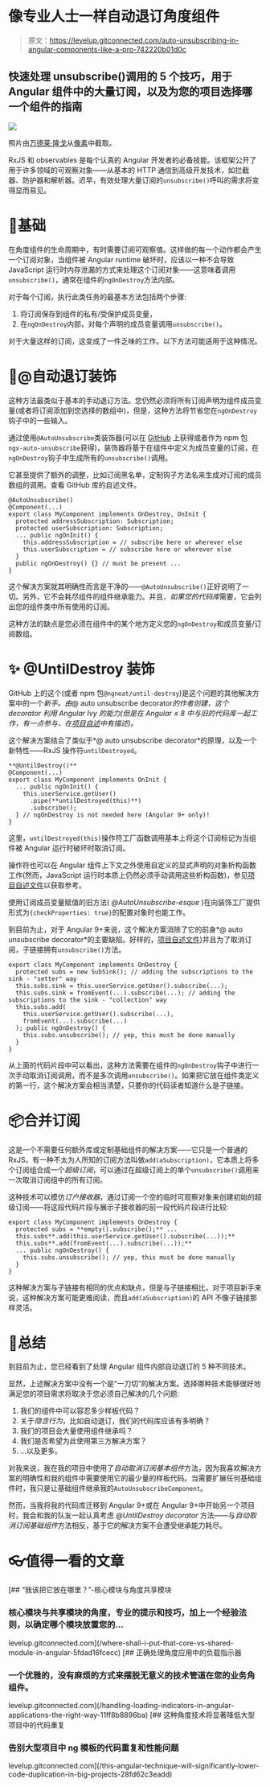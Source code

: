 # 像专业人士一样自动退订角度组件

> 原文：<https://levelup.gitconnected.com/auto-unsubscribing-in-angular-components-like-a-pro-742220b01d0c>

## 快速处理 unsubscribe()调用的 5 个技巧，用于 Angular 组件中的大量订阅，以及为您的项目选择哪一个组件的指南

![](img/b1714601cbe43c7855640fecd1a2e8d6.png)

照片由[万德莱·隆戈](https://www.pexels.com/@derlei?utm_content=attributionCopyText&utm_medium=referral&utm_source=pexels)从[像素](https://www.pexels.com/photo/silhouette-photography-of-steel-tower-2081132/?utm_content=attributionCopyText&utm_medium=referral&utm_source=pexels)中截取。

RxJS 和 observables 是每个认真的 Angular 开发者的必备技能。该框架公开了用于许多领域的可观察对象——从基本的 HTTP 通信到高级开发技术，如拦截器、防护器和解析器。迟早，有效处理大量订阅的`unsubscribe()`呼叫的需求将变得显而易见。

# 🧱基础

在角度组件的生命周期中，有时需要订阅可观察值。这样做的每一个动作都会产生一个订阅对象，当组件被 Angular runtime 破坏时，应该以一种不会导致 JavaScript 运行时内存泄漏的方式来处理这个订阅对象——这意味着调用`unsubscribe()`，通常在组件的`ngOnDestroy`方法内部。

对于每个订阅，执行此类任务的最基本方法包括两个步骤:

1.  将订阅保存到组件的私有/受保护成员变量，
2.  在`ngOnDestroy`内部，对每个声明的成员变量调用`unsubscribe()`。

对于大量这样的订阅，这变成了一件乏味的工作。以下方法可能适用于这种情况。

# 🎉@自动退订装饰

这种方法最类似于基本的手动退订方法。您仍然必须将所有订阅声明为组件成员变量(或者将订阅添加到您选择的数组中)，但是，这种方法将节省您在`ngOnDestroy`钩子中的一些输入。

通过使用`@AutoUnsubscribe`类装饰器(可以在 [GitHub](https://github.com/NetanelBasal/ngx-auto-unsubscribe) 上获得或者作为 npm 包`ngx-auto-unsubscribe`获得)，装饰器将基于在组件中定义为成员变量的订阅，在`ngOnDestroy`钩子中生成所有的`unsubscribe()`调用。

它甚至提供了额外的调整，比如订阅黑名单，定制钩子方法名来生成对订阅的成员数组的调用。查看 GitHub 库的自述文件。

```
@AutoUnsubscribe()
@Component(...)
export class MyComponent implements OnDestroy, OnInit {
  protected addressSubscription: Subscription;
  protected userSubscription: Subscription;
  ... public ngOnInit() {
    this.addressSubscription = // subscribe here or wherever else
    this.userSubscription = // subscribe here or wherever else
  }  
  public ngOnDestroy() {} // must be present ...
}
```

这个解决方案就其明确性而言是干净的——`@AutoUnsubscribe()`正好说明了一切。另外，它不会耗尽组件的组件继承能力。并且，*如果您的代码库*需要，它会列出您的组件类中所有使用的订阅。

这种方法的缺点是您必须在组件中的某个地方定义您的`ngOnDestroy`和成员变量/订阅数组。

# ✨ @UntilDestroy 装饰

GitHub 上的这个(或者 npm 包`@ngneat/until-destroy`)是这个问题的其他解决方案中的一个*新手。由*@ auto unsubscribe decorator*的作者创建，这个 decorator *利用 Angular Ivy* 的能力(但是在 Angular ≤ 8 中与旧的代码库一起工作，有一点参与，在[项目自述](https://github.com/ngneat/until-destroy#readme)中有描述)。*

这个解决方案结合了类似于*@ auto unsubscribe decorator*的原理，以及一个新特性——RxJS 操作符`untilDestroyed`。

```
**@UntilDestroy()**
@Component(...)
export class MyComponent implements OnInit {
  ... public ngOnInit() {
    this.userService.getUser()
      .pipe(**untilDestroyed(this)**)
      .subscribe();
  } // ngOnDestroy is not needed here (Angular 9+ only)!
}
```

这里，`untilDestroyed(this)`操作符工厂函数调用基本上将这个订阅标记为当组件被 Angular 运行时破坏时取消订阅。

操作符也可以在 Angular 组件上下文之外使用自定义的显式声明的对象析构函数工作(然而，JavaScript 运行时本质上仍然必须手动调用这些析构函数)，参见[项目自述文件](https://github.com/ngneat/until-destroy#readme)以获取参考。

使用订阅成员变量赋值的旧方法( *@AutoUnsubscribe-esque* )在向装饰工厂提供形式为`{checkProperties: true}`的配置对象时也能工作。

到目前为止，对于 Angular 9+来说，这个解决方案消除了它的前身*@ auto unsubscribe decorator*的主要缺陷。好样的，[项目自述文件](https://medium.com/u/b889ae02aa26#readme))并且为了取消订阅，子链接拥有`unsubscribe()`方法。

```
export class MyComponent implements OnDestroy {
  protected subs = new SubSink(); // adding the subscriptions to the sink - "setter" way
  this.subs.sink = this.userService.getUser().subscribe(...);
  this.subs.sink = fromEvent(...).subscribe(...); // adding the subscriptions to the sink - "collection" way
  this.subs.add(
    this.userService.getUser().subscribe(...),
    fromEvent(...).subscribe(...)
  ); public ngOnDestroy() {
    this.subs.unsubscribe(); // yep, this must be done manually
  }
}
```

从上面的代码片段中可以看出，这种方法需要在组件的`ngOnDestroy`钩子中进行一次手动取消订阅调用，而不是多次调用`unsubscribe()`。如果把它放在组件类定义的第一行，这个解决方案会相当清楚，只要你的代码读者知道什么是子链接。

# 📦合并订阅

这是一个不需要任何额外库或定制基础组件的解决方案——它只是一个普通的 RxJS。有一种不太为人所知的订阅方法叫做`add(aSubscription)`，它本质上将多个订阅组合成一个*超级订阅*，可以通过在超级订阅上的单个`unsubscribe()`调用来一次取消订阅组中的所有订阅。

这种技术可以模仿*订户接收器*，通过订阅一个空的临时可观察对象来创建初始的超级订阅——将这段代码片段与展示子接收器的前一段代码片段进行比较:

```
export class MyComponent implements OnDestroy {
  protected subs = **empty().subscribe();** ...
  this.subs**.add(this.userService.getUser().subscribe(...));**
  this.subs**.add(fromEvent(...).subscribe(...));**
  ... public ngOnDestroy() {
    this.subs.unsubscribe(); // yep, this must be done manually
  }
}
```

这种解决方案与子链接有相同的优点和缺点，但是与子链接相比，对于项目新手来说，这种解决方案可能更难阅读，而且`add(aSubscription)`的 API 不像子链接那样灵活。

# 🎁总结

到目前为止，您已经看到了处理 Angular 组件内部自动退订的 5 种不同技术。

显然，上述解决方案中没有一个是“一刀切”的解决方案。选择哪种技术能够很好地满足您的项目需求将取决于您必须自己解决的几个问题:

1.  我们的组件中可以容忍多少样板代码？
2.  关于*隐含行为*，比如自动退订，我们的代码库应该有多明确？
3.  我们的项目会大量使用组件继承吗？
4.  我们是否希望为此使用第三方解决方案？
5.  …以及更多。

对我来说，我在我的项目中使用了*自动取消订阅基本组件*方法，因为我喜欢解决方案的明确性和我的组件中需要使用它的最少量的样板代码。当需要扩展任何基础组件时，我只是让基础组件继承我的`AutoUnsubscribeComponent`。

然而，当我将我的代码库迁移到 Angular 9+或在 Angular 9+中开始另一个项目时，我会和我的队友一起认真考虑 *@UntilDestroy decorator* 方法——与*自动取消订阅基础组件*方法相反，基于它的解决方案不会遭受继承能力耗尽。

# 👓值得一看的文章

[](/where-shall-i-put-that-core-vs-shared-module-in-angular-5fdad16fcecc) [## “我该把它放在哪里？”-核心模块与角度共享模块

### 核心模块与共享模块的角度，专业的提示和技巧，加上一个经验法则，以确定哪个模块放置您的…

levelup.gitconnected.com](/where-shall-i-put-that-core-vs-shared-module-in-angular-5fdad16fcecc) [](/handling-loading-indicators-in-angular-applications-the-right-way-11ff8b8896ba) [## 正确处理角度应用中的负载指示器

### 一个优雅的，没有麻烦的方式来摆脱无意义的技术管道在您的业务角组件。

levelup.gitconnected.com](/handling-loading-indicators-in-angular-applications-the-right-way-11ff8b8896ba) [](/this-angular-technique-will-significantly-lower-code-duplication-in-big-projects-28fd62c3eadd) [## 这种角度技术将显著降低大型项目中的代码重复

### 告别大型项目中 ng 模板的代码重复和性能问题

levelup.gitconnected.com](/this-angular-technique-will-significantly-lower-code-duplication-in-big-projects-28fd62c3eadd)